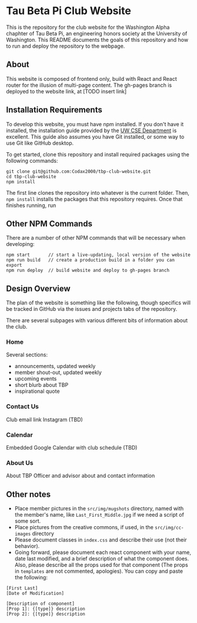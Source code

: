 # Tau Beta Pi Club Website

This is the repository for the club website for the Washington Alpha chaphter of Tau Beta Pi, an
engineering honors society at the University of Washington. This README documents
the goals of this repository and how to run and deploy the repository to the webpage.


## About

This website is composed of frontend only, build with React and React router for the illusion of
multi-page content. The gh-pages branch is deployed to the website link, at [TODO insert link]

## Installation Requirements

To develop this website, you must have npm installed. If you don't have it installed, the installation
guide provided by the [UW CSE Department](https://courses.cs.washington.edu/courses/cse154/22sp/resources/setup.html) is excellent. This guide also assumes you have Git installed, or some way to use Git like
GitHub desktop.

To get started, clone this repository and install required packages using the following commands:
```
git clone git@github.com:Codax2000/tbp-club-website.git
cd tbp-club-website
npm install
```
The first line clones the repository into whatever is the current folder. Then, `npm install` installs
the packages that this repository requires. Once that finishes running, run

## Other NPM Commands

There are a number of other NPM commands that will be necessary when developing:
```{java}
npm start       // start a live-updating, local version of the website
npm run build   // create a production build in a folder you can export
npm run deploy  // build website and deploy to gh-pages branch
```

## Design Overview

The plan of the website is something like the following, though specifics will be tracked in GitHub
via the issues and projects tabs of the repository.

There are several subpages with various different bits of information about the club.

### Home
Several sections:
 - announcements, updated weekly
 - member shout-out, updated weekly
 - upcoming events
 - short blurb about TBP
 - inspirational quote

### Contact Us
Club email link
Instagram (TBD)

### Calendar
Embedded Google Calendar with club schedule (TBD)

### About Us
About TBP
Officer and advisor about and contact information

## Other notes
 - Place member pictures in the `src/img/mugshots` directory, named with the member's name, like `Last_First_Middle.jpg` if we need a script of some sort.
 - Place pictures from the creative commons, if used, in the `src/img/cc-images` directory
 - Please document classes in `index.css` and describe their use (not their behavior).
 - Going forward, please document each react component with your name, date last modified, and a brief description of what the component does. Also, please describe all the props used for that component (The props in `templates` are not commented, apologies). You can copy and paste the following:
  ```
[First Last]
[Date of Modification]

[Description of component]
[Prop 1]: {[type]} description
[Prop 2]: {[type]} description
  ```